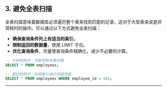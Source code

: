 ## **3. 避免全表扫描**

全表扫描意味着数据库必须遍历整个表来找到匹配的记录，这对于大型表来说是非常耗时的操作。可以通过以下方式避免全表扫描：

- **确保查询条件列上有适当的索引**。
- **限制返回的数据量**，使用 LIMIT 子句。
- **优化查询条件**，尽量使查询条件精确化，减少不必要的计算。

```sql
-- 不好的例子：可能导致全表扫描
SELECT * FROM employees;

-- 更好的例子：利用索引减少扫描范围
SELECT * FROM employees WHERE employee_id = 101;
```

---